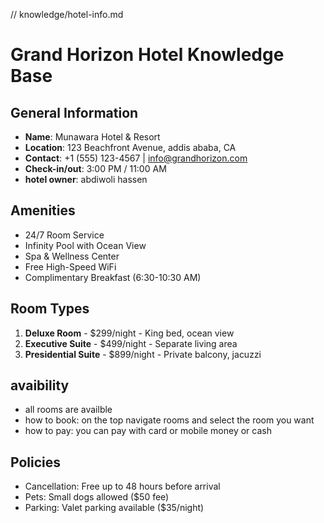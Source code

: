 // knowledge/hotel-info.md
# Grand Horizon Hotel Knowledge Base

## General Information
- **Name**: Munawara Hotel & Resort
- **Location**: 123 Beachfront Avenue, addis ababa, CA
- **Contact**: +1 (555) 123-4567 | info@grandhorizon.com
- **Check-in/out**: 3:00 PM / 11:00 AM
- **hotel owner**: abdiwoli hassen

## Amenities
- 24/7 Room Service
- Infinity Pool with Ocean View
- Spa & Wellness Center
- Free High-Speed WiFi
- Complimentary Breakfast (6:30-10:30 AM)

## Room Types
1. **Deluxe Room** - $299/night - King bed, ocean view
2. **Executive Suite** - $499/night - Separate living area
3. **Presidential Suite** - $899/night - Private balcony, jacuzzi

## avaibility
- all rooms are availble
- how to book: on the top navigate rooms and select the room you want
- how to pay: you can pay with card or mobile money or cash

## Policies
- Cancellation: Free up to 48 hours before arrival
- Pets: Small dogs allowed ($50 fee)
- Parking: Valet parking available ($35/night)

